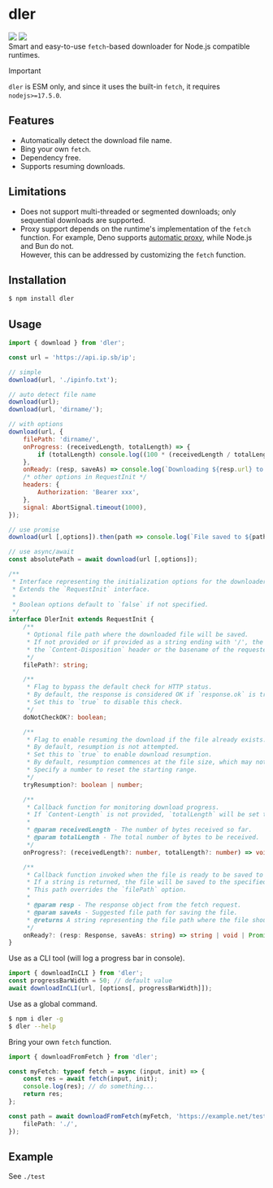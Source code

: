 # dler

[![](https://badgen.net/packagephobia/install/dler)](https://packagephobia.com/result?p=dler)
[![](https://img.shields.io/npm/v/dler)](https://www.npmjs.com/package/dler)  
Smart and easy-to-use `fetch`-based downloader for Node.js compatible runtimes.

> [!IMPORTANT]  
> `dler` is ESM only, and since it uses the built-in `fetch`, it requires `nodejs>=17.5.0`.

## Features

-   Automatically detect the download file name.
-   Bing your own `fetch`.
-   Dependency free.
-   Supports resuming downloads.

## Limitations

-   Does not support multi-threaded or segmented downloads; only sequential downloads are supported.
-   Proxy support depends on the runtime's implementation of the `fetch` function. For example, Deno supports [automatic proxy](https://docs.deno.com/api/deno/fetch), while Node.js and Bun do not.  
    However, this can be addressed by customizing the `fetch` function.

## Installation

```sh
$ npm install dler
```

## Usage

```js
import { download } from 'dler';

const url = 'https://api.ip.sb/ip';

// simple
download(url, './ipinfo.txt');

// auto detect file name
download(url);
download(url, 'dirname/');

// with options
download(url, {
    filePath: 'dirname/',
    onProgress: (receivedLength, totalLength) => {
        if (totalLength) console.log((100 * (receivedLength / totalLength)).toFixed(2) + '%');
    },
    onReady: (resp, saveAs) => console.log(`Downloading ${resp.url} to ${saveAs}`),
    /* other options in RequestInit */
    headers: {
        Authorization: 'Bearer xxx',
    },
    signal: AbortSignal.timeout(1000),
});
```

```js
// use promise
download(url [,options]).then(path => console.log(`File saved to ${path}`));

// use async/await
const absolutePath = await download(url [,options]);
```

```ts
/**
 * Interface representing the initialization options for the downloader.
 * Extends the `RequestInit` interface.
 *
 * Boolean options default to `false` if not specified.
 */
interface DlerInit extends RequestInit {
    /**
     * Optional file path where the downloaded file will be saved.
     * If not provided or if provided as a string ending with '/', the file name will be derived from
     * the `Content-Disposition` header or the basename of the requested URL.
     */
    filePath?: string;

    /**
     * Flag to bypass the default check for HTTP status.
     * By default, the response is considered OK if `response.ok` is true.
     * Set this to `true` to disable this check.
     */
    doNotCheckOK?: boolean;

    /**
     * Flag to enable resuming the download if the file already exists.
     * By default, resumption is not attempted.
     * Set this to `true` to enable download resumption.
     * By default, resumption commences at the file size, which may not be desirable.
     * Specify a number to reset the starting range.
     */
    tryResumption?: boolean | number;

    /**
     * Callback function for monitoring download progress.
     * If `Content-Length` is not provided, `totalLength` will be set to `0`.
     *
     * @param receivedLength - The number of bytes received so far.
     * @param totalLength - The total number of bytes to be received.
     */
    onProgress?: (receivedLength?: number, totalLength?: number) => void;

    /**
     * Callback function invoked when the file is ready to be saved to disk.
     * If a string is returned, the file will be saved to the specified path.
     * This path overrides the `filePath` option.
     *
     * @param resp - The response object from the fetch request.
     * @param saveAs - Suggested file path for saving the file.
     * @returns A string representing the file path where the file should be saved, or a void/Promise resolving to such a string or void.
     */
    onReady?: (resp: Response, saveAs: string) => string | void | Promise<string | void>;
}
```

Use as a CLI tool (will log a progress bar in console).

```js
import { downloadInCLI } from 'dler';
const progressBarWidth = 50; // default value
await downloadInCLI(url, [options[, progressBarWidth]]);
```

Use as a global command.

```sh
$ npm i dler -g
$ dler --help
```

Bring your own `fetch` function.

```ts
import { downloadFromFetch } from 'dler';

const myFetch: typeof fetch = async (input, init) => {
    const res = await fetch(input, init);
    console.log(res); // do something...
    return res;
};

const path = await downloadFromFetch(myFetch, 'https://example.net/test.html', {
    filePath: './',
});
```

## Example

See `./test`
